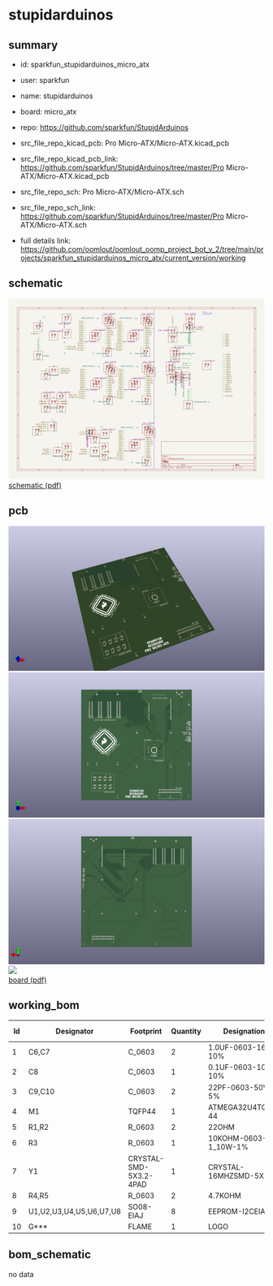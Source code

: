# stupidarduinos
 
## summary 
* id: sparkfun_stupidarduinos_micro_atx
* user: sparkfun
* name: stupidarduinos
* board: micro_atx
* repo: https://github.com/sparkfun/StupidArduinos
* src_file_repo_kicad_pcb: Pro Micro-ATX/Micro-ATX.kicad_pcb
* src_file_repo_kicad_pcb_link: https://github.com/sparkfun/StupidArduinos/tree/master/Pro Micro-ATX/Micro-ATX.kicad_pcb


* src_file_repo_sch: Pro Micro-ATX/Micro-ATX.sch
* src_file_repo_sch_link: https://github.com/sparkfun/StupidArduinos/tree/master/Pro Micro-ATX/Micro-ATX.sch
* full details link: https://github.com/oomlout/oomlout_oomp_project_bot_v_2/tree/main/projects/sparkfun_stupidarduinos_micro_atx/current_version/working  

## schematic  
![](working_schematic_600.png)  
[schematic (pdf)](working_schematic.pdf) 






















## pcb  
![](working_3d_600.png) 
![](working_3d_front_600.png)  
![](working_3d_back_600.png)  
![](working_600.png)  
[board (pdf)](working.pdf)  

## working_bom
| Id | Designator | Footprint | Quantity | Designation | Supplier and ref |  | None | 
| --- | --- | --- | --- | --- | --- | --- | --- | 
| 1 | C6,C7 | C_0603 | 2 | 1.0UF-0603-16V-10% |  |  | [''] | 
| 2 | C8 | C_0603 | 1 | 0.1UF-0603-100V-10% |  |  | [''] | 
| 3 | C9,C10 | C_0603 | 2 | 22PF-0603-50V-5% |  |  | [''] | 
| 4 | M1 | TQFP44 | 1 | ATMEGA32U4TQFP-44 |  |  | [''] | 
| 5 | R1,R2 | R_0603 | 2 | 22OHM |  |  | [''] | 
| 6 | R3 | R_0603 | 1 | 10KOHM-0603-1_10W-1% |  |  | [''] | 
| 7 | Y1 | CRYSTAL-SMD-5X3.2-4PAD | 1 | CRYSTAL-16MHZSMD-5X3.2 |  |  | [''] | 
| 8 | R4,R5 | R_0603 | 2 | 4.7KOHM |  |  | [''] | 
| 9 | U1,U2,U3,U4,U5,U6,U7,U8 | SO08-EIAJ | 8 | EEPROM-I2CEIAJ |  |  | [''] | 
| 10 | G*** | FLAME | 1 | LOGO |  |  | [''] | 


## bom_schematic
no data


